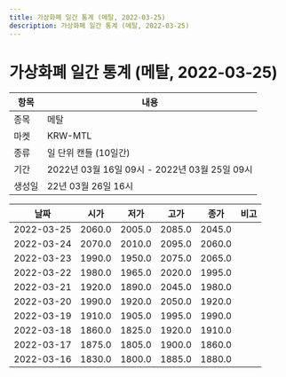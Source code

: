 ```yaml
---
title: 가상화폐 일간 통계 (메탈, 2022-03-25)
description: 가상화폐 일간 통계 (메탈, 2022-03-25)
---
```


가상화폐 일간 통계 (메탈, 2022-03-25)
===

|항목|내용|
|--|--|
|종목|메탈|
|마켓|KRW-MTL|
|종류|일 단위 캔들 (10일간)|
|기간|2022년 03월 16일 09시 - 2022년 03월 25일 09시|
|생성일|22년 03월 26일 16시|


|날짜|시가|저가|고가|종가|비고|
|--|--|--|--|--|--|
|2022-03-25|2060.0|2005.0|2085.0|2045.0|    |
|2022-03-24|2070.0|2010.0|2095.0|2060.0|    |
|2022-03-23|1990.0|1950.0|2075.0|2065.0|    |
|2022-03-22|1980.0|1965.0|2020.0|1995.0|    |
|2022-03-21|1920.0|1890.0|2045.0|1980.0|    |
|2022-03-20|1990.0|1920.0|2050.0|1920.0|    |
|2022-03-19|1910.0|1905.0|1995.0|1990.0|    |
|2022-03-18|1860.0|1825.0|1920.0|1910.0|    |
|2022-03-17|1875.0|1805.0|1900.0|1860.0|    |
|2022-03-16|1830.0|1800.0|1885.0|1880.0|    |
